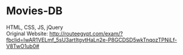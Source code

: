 # Movies-DB
HTML, CSS, JS, jQuery
<br >Original Website: http://routeegypt.com/exam/?fbclid=IwAR1VELmf_5sU3artItgvtHaLn2e-P8GCDSD5wkTnqozTPNiLf-V8TwO1ub0# 
